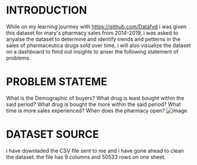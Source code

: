 # INTRODUCTION
While on my learning jourmey with https://github.com/Datafyd i was given this dataset for mary's pharmacy sales from 2014-2019, i was asked to anyalse the dataset to determine and identify trends and petterns in the sales of pharmaceutica drugs sold over time, i will also visualize the dataset on a dashboard to fimd out insights to anser the following statement of problems.
# PROBLEM STATEME
What is the Demographic of buyers?
What drug is least bought within the said period?
What drug is bought the more within the said period?
What time is more sales experienced?
When does the pharmacy open?
![image](https://github.com/MandyOkoye/First-Report/assets/135643020/4cfe30ec-0ef0-41ab-9498-37e1ed319544)
# DATASET SOURCE
i have downladed the CSV file sent to me and i have gone ahead to clean the dataset.
the file has 9 columns and 50533 rows on one sheet.
